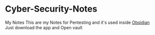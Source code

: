 # Cyber-Security-Notes
My Notes
This are my Notes for Pentesting and it's used inside [Obsidian](https://obsidian.md/) 
Just download the app and Open vault 
